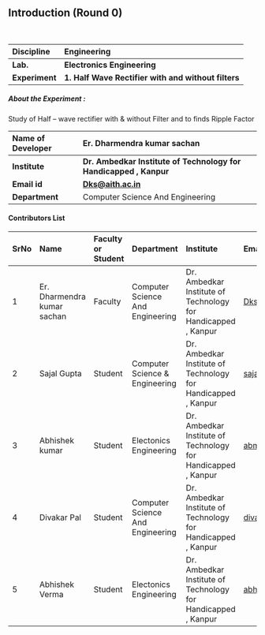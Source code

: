 ## Introduction (Round 0)

<br>

<b>Discipline | <b>Engineering
:--|:--|
<b> Lab. | <b> Electronics Engineering
<b> Experiment|     <b> 1. Half Wave Rectifier with and without filters

<h5> About the Experiment : </h5>
Study of Half – wave rectifier with & without Filter and to finds Ripple Factor

<b>Name of Developer | <b> Er. Dharmendra kumar sachan
:--|:--|
<b> Institute | <b> Dr. Ambedkar Institute of Technology for Handicapped , Kanpur
<b> Email id|     <b> Dks@aith.ac.in
<b> Department | Computer Science And Engineering

#### Contributors List

SrNo | Name | Faculty or Student | Department| Institute | Email id
:--|:--|:--|:--|:--|:--|
1 | Er. Dharmendra kumar sachan | Faculty |Computer Science And Engineering |  Dr. Ambedkar Institute of Technology for Handicapped , Kanpur | Dks@aith.ac.in
2 | Sajal Gupta | Student | Computer Science & Engineering |  Dr. Ambedkar Institute of Technology for Handicapped , Kanpur |sajalgupta243@gmail.com
3 | Abhishek kumar | Student | Electonics Engineering |  Dr. Ambedkar Institute of Technology for Handicapped , Kanpur|abmitra222000@gmail.com
4 | Divakar Pal | Student | Computer Science And Engineering |  Dr. Ambedkar Institute of Technology for Handicapped , Kanpur |divakarpal@rediffmail.com
5 | Abhishek Verma | Student | Electonics Engineering |  Dr. Ambedkar Institute of Technology for Handicapped , Kanpur |abhi7714173314@gmail.com

<br>
